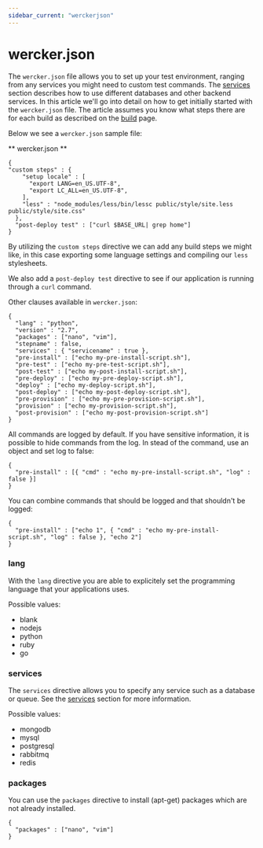 ```yaml
---
sidebar_current: "werckerjson"
---
```


# wercker.json

The `wercker.json` file allows you to set up your test environment, ranging from any services you might need to custom test commands. The [services](/articles/services/intr.html) section describes how to use different databases and other backend services. In this article we'll go into detail on how to get initially started with the `wercker.json` file. The article assumes you know what steps there are for each build as described on the [build](build) page.

Below we see a `wercker.json` sample file:

** wercker.json **

    {
    "custom steps" : {
        "setup locale" : [
          "export LANG=en_US.UTF-8",
          "export LC_ALL=en_US.UTF-8",
        ],
        "less" : "node_modules/less/bin/lessc public/style/site.less public/style/site.css"
      },
      "post-deploy test" : ["curl $BASE_URL| grep home"]
    }


By utilizing the `custom steps` directive we can add any build steps we might like, in this case exporting some language settings and compiling our `less` stylesheets.

We also add a `post-deploy test` directive to see if our application is running through a `curl` command.

Other clauses available in `wercker.json`:


    {
      "lang" : "python",
      "version" : "2.7",
      "packages" : ["nano", "vim"],
      "stepname" : false,
      "services" : { "servicename" : true },
      "pre-install" : ["echo my-pre-install-script.sh"],
      "pre-test" : ["echo my-pre-test-script.sh"],
      "post-test" : ["echo my-post-install-script.sh"],
      "pre-deploy" : ["echo my-pre-deploy-script.sh"],
      "deploy" : ["echo my-deploy-script.sh"],
      "post-deploy" : ["echo my-post-deploy-script.sh"],
      "pre-provision" : ["echo my-pre-provision-script.sh"],
      "provision" : ["echo my-provision-script.sh"],
      "post-provision" : ["echo my-post-provision-script.sh"]
    }


All commands are logged by default. If you have sensitive information, it is possible to hide commands from the log.
In stead of the command, use an object and set log to false:


    {
      "pre-install" : [{ "cmd" : "echo my-pre-install-script.sh", "log" : false }]
    }


You can combine commands that should be logged and that shouldn't be logged:


    {
      "pre-install" : ["echo 1", { "cmd" : "echo my-pre-install-script.sh", "log" : false }, "echo 2"]
    }


### lang

With the `lang` directive you are able to explicitely set the programming language that your applications uses.

Possible values:

* blank
* nodejs
* python
* ruby
* go

### services

The `services` directive allows you to specify any service such as a database or queue. See the [services](/articles/services/intro.html) section for more information.

Possible values:

* mongodb
* mysql
* postgresql
* rabbitmq
* redis

### packages

You can use the `packages` directive to install (apt-get) packages which are not already installed.

    {
      "packages" : ["nano", "vim"]
    }

